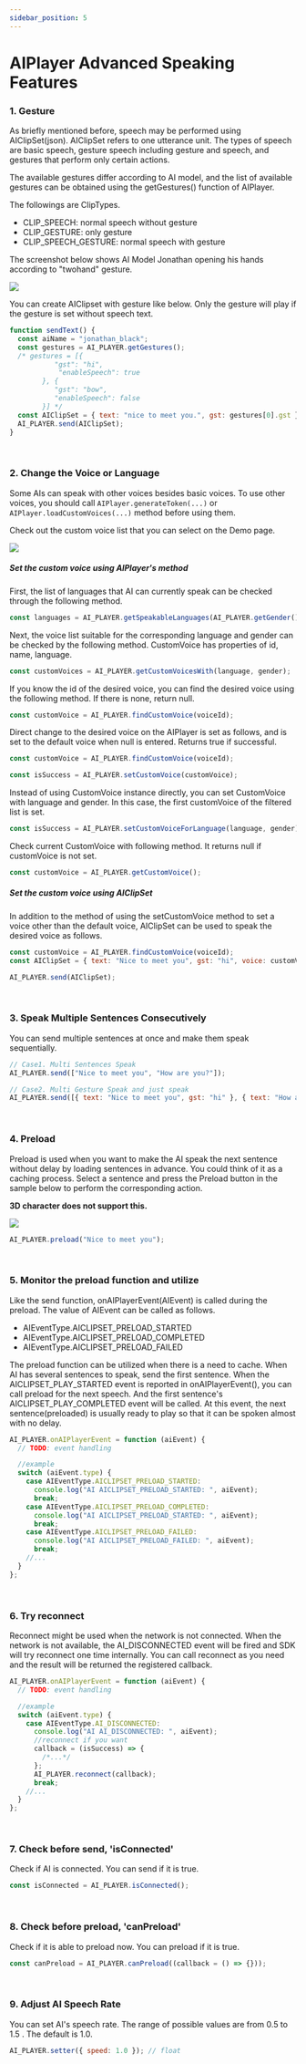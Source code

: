 ```yaml
---
sidebar_position: 5
---
```


# AIPlayer Advanced Speaking Features

### 1. Gesture

As briefly mentioned before, speech may be performed using AIClipSet(json). AIClipSet refers to one utterance unit. The types of speech are basic speech, gesture speech including gesture and speech, and gestures that perform only certain actions.

The available gestures differ according to AI model, and the list of available gestures can be obtained using the getGestures() function of AIPlayer.

The followings are ClipTypes.

- CLIP_SPEECH: normal speech without gesture
- CLIP_GESTURE: only gesture
- CLIP_SPEECH_GESTURE: normal speech with gesture

The screenshot below shows AI Model Jonathan opening his hands according to "twohand" gesture.

<img src="/img/aihuman/web/sdk_demo_gesture_r1.png" />

<br/>

You can create AIClipset with gesture like below. Only the gesture will play if the gesture is set without speech text.

```javascript
function sendText() {
  const aiName = "jonathan_black";
  const gestures = AI_PLAYER.getGestures();
  /* gestures = [{
		   "gst": "hi",
		    "enableSpeech": true
        }, {
		   "gst": "bow",
		   "enableSpeech": false
        }] */
  const AIClipSet = { text: "nice to meet you.", gst: gestures[0].gst }; //hi
  AI_PLAYER.send(AIClipSet);
}
```

<br/>

### 2. Change the Voice or Language

Some AIs can speak with other voices besides basic voices. To use other voices, you should call `AIPlayer.generateToken(...)` or `AIPlayer.loadCustomVoices(...)` method before using them.

Check out the custom voice list that you can select on the Demo page.

<img src="/img/aihuman/web/sdk_demo_04_r1.png" />

##### Set the custom voice using AIPlayer's method

First, the list of languages that AI can currently speak can be checked through the following method.

```javascript
const languages = AI_PLAYER.getSpeakableLanguages(AI_PLAYER.getGender());
```

Next, the voice list suitable for the corresponding language and gender can be checked by the following method. CustomVoice has properties of id, name, language.

```javascript
const customVoices = AI_PLAYER.getCustomVoicesWith(language, gender);
```

If you know the id of the desired voice, you can find the desired voice using the following method. If there is none, return null.

```javascript
const customVoice = AI_PLAYER.findCustomVoice(voiceId);
```

Direct change to the desired voice on the AIPlayer is set as follows, and is set to the default voice when null is entered. Returns true if successful.

```javascript
const customVoice = AI_PLAYER.findCustomVoice(voiceId);

const isSuccess = AI_PLAYER.setCustomVoice(customVoice);
```

Instead of using CustomVoice instance directly, you can set CustomVoice with language and gender. In this case, the first customVoice of the filtered list is set.

```javascript
const isSuccess = AI_PLAYER.setCustomVoiceForLanguage(language, gender);
```

Check current CustomVoice with following method. It returns null if customVoice is not set.

```javascript
const customVoice = AI_PLAYER.getCustomVoice();
```

##### Set the custom voice using AIClipSet

In addition to the method of using the setCustomVoice method to set a voice other than the default voice, AIClipSet can be used to speak the desired voice as follows.

```javascript
const customVoice = AI_PLAYER.findCustomVoice(voiceId);
const AIClipSet = { text: "Nice to meet you", gst: "hi", voice: customVoice };

AI_PLAYER.send(AIClipSet);
```

<br/>

### 3. Speak Multiple Sentences Consecutively

You can send multiple sentences at once and make them speak sequentially.

```javascript
// Case1. Multi Sentences Speak
AI_PLAYER.send(["Nice to meet you", "How are you?"]);

// Case2. Multi Gesture Speak and just speak
AI_PLAYER.send([{ text: "Nice to meet you", gst: "hi" }, { text: "How are you?" }]);
```


<br/>

### 4. Preload

Preload is used when you want to make the AI speak the next sentence without delay by loading sentences in advance. You could think of it as a caching process. Select a sentence and press the Preload button in the sample below to perform the corresponding action.

**3D character does not support this.**

<img src="/img/aihuman/web/sdk_demo_preload_r1.png" />

```javascript
AI_PLAYER.preload("Nice to meet you");
```

<br/>

### 5. Monitor the preload function and utilize

Like the send function, onAIPlayerEvent(AIEvent) is called during the preload. The value of AIEvent can be called as follows.

- AIEventType.AICLIPSET_PRELOAD_STARTED
- AIEventType.AICLIPSET_PRELOAD_COMPLETED
- AIEventType.AICLIPSET_PRELOAD_FAILED

The preload function can be utilized when there is a need to cache. When AI has several sentences to speak, send the first sentence. When the AICLIPSET_PLAY_STARTED event is reported in onAIPlayerEvent(), you can call preload for the next speech. And the first sentence's AICLIPSET_PLAY_COMPLETED event will be called. At this event, the next sentence(preloaded) is usually ready to play so that it can be spoken almost with no delay.

```javascript
AI_PLAYER.onAIPlayerEvent = function (aiEvent) {
  // TODO: event handling

  //example
  switch (aiEvent.type) {
    case AIEventType.AICLIPSET_PRELOAD_STARTED:
      console.log("AI AICLIPSET_PRELOAD_STARTED: ", aiEvent);
      break;
    case AIEventType.AICLIPSET_PRELOAD_COMPLETED:
      console.log("AI AICLIPSET_PRELOAD_STARTED: ", aiEvent);
      break;
    case AIEventType.AICLIPSET_PRELOAD_FAILED:
      console.log("AI AICLIPSET_PRELOAD_FAILED: ", aiEvent);
      break;
    //...
  }
};
```


<br/>

### 6. Try reconnect

Reconnect might be used when the network is not connected. When the network is not available, the AI_DISCONNECTED event will be fired and SDK will try reconnect one time internally. You can call reconnect as you need and the result will be returned the registered callback.

```javascript
AI_PLAYER.onAIPlayerEvent = function (aiEvent) {
  // TODO: event handling

  //example
  switch (aiEvent.type) {
    case AIEventType.AI_DISCONNECTED:
      console.log("AI AI_DISCONNECTED: ", aiEvent);
      //reconnect if you want
      callback = (isSuccess) => {
        /*...*/
      };
      AI_PLAYER.reconnect(callback);
      break;
    //...
  }
};
```


<br/>

### 7. Check before send, 'isConnected'

Check if AI is connected. You can send if it is true.

```javascript
const isConnected = AI_PLAYER.isConnected();
```


<br/>

### 8. Check before preload, 'canPreload'

Check if it is able to preload now. You can preload if it is true.

```javascript
const canPreload = AI_PLAYER.canPreload((callback = () => {}));
```


<br/>

### 9. Adjust AI Speech Rate

You can set AI's speech rate. The range of possible values are from 0.5 to 1.5 . The default is 1.0.

```javascript
AI_PLAYER.setter({ speed: 1.0 }); // float
```

<br/>
